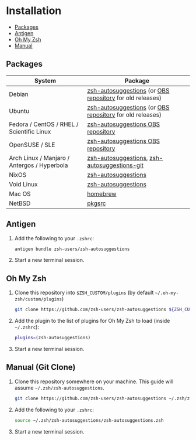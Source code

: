 # Installation

* [Packages](#packages)
* [Antigen](#antigen)
* [Oh My Zsh](#oh-my-zsh)
* [Manual](#manual-git-clone)

## Packages

| System  | Package |
| ------------- | ------------- |
| Debian | [zsh-autosuggestions](https://packages.debian.org/buster/zsh-autosuggestions) (or [OBS repository](https://software.opensuse.org/download.html?project=shells%3Azsh-users%3Azsh-autosuggestions&package=zsh-autosuggestions) for old releases) |
| Ubuntu | [zsh-autosuggestions](https://packages.ubuntu.com/focal/zsh-autosuggestions) (or [OBS repository](https://software.opensuse.org/download.html?project=shells%3Azsh-users%3Azsh-autosuggestions&package=zsh-autosuggestions) for old releases) |
| Fedora / CentOS / RHEL / Scientific Linux | [zsh-autosuggestions OBS repository](https://software.opensuse.org/download.html?project=shells%3Azsh-users%3Azsh-autosuggestions&package=zsh-autosuggestions) |
| OpenSUSE / SLE | [zsh-autosuggestions OBS repository](https://software.opensuse.org/download.html?project=shells%3Azsh-users%3Azsh-autosuggestions&package=zsh-autosuggestions) |
| Arch Linux / Manjaro / Antergos / Hyperbola | [zsh-autosuggestions](https://www.archlinux.org/packages/zsh-autosuggestions), [zsh-autosuggestions-git](https://aur.archlinux.org/packages/zsh-autosuggestions-git) |
| NixOS | [zsh-autosuggestions](https://github.com/NixOS/nixpkgs/blob/master/pkgs/shells/zsh/zsh-autosuggestions/default.nix) |
| Void Linux | [zsh-autosuggestions](https://github.com/void-linux/void-packages/blob/master/srcpkgs/zsh-autosuggestions/template) |
| Mac OS | [homebrew](https://github.com/Homebrew/homebrew-core/blob/master/Formula/zsh-autosuggestions.rb)  |
| NetBSD | [pkgsrc](http://ftp.netbsd.org/pub/pkgsrc/current/pkgsrc/shells/zsh-autosuggestions/README.html)  |

## Antigen

1. Add the following to your `.zshrc`:

    ```sh
    antigen bundle zsh-users/zsh-autosuggestions
    ```

2. Start a new terminal session.

## Oh My Zsh

1. Clone this repository into `$ZSH_CUSTOM/plugins` (by default `~/.oh-my-zsh/custom/plugins`)

    ```sh
    git clone https://github.com/zsh-users/zsh-autosuggestions ${ZSH_CUSTOM:-~/.oh-my-zsh/custom}/plugins/zsh-autosuggestions
    ```

2. Add the plugin to the list of plugins for Oh My Zsh to load (inside `~/.zshrc`):

    ```sh
    plugins=(zsh-autosuggestions)
    ```

3. Start a new terminal session.

## Manual (Git Clone)

1. Clone this repository somewhere on your machine. This guide will assume `~/.zsh/zsh-autosuggestions`.

    ```sh
    git clone https://github.com/zsh-users/zsh-autosuggestions ~/.zsh/zsh-autosuggestions
    ```

2. Add the following to your `.zshrc`:

    ```sh
    source ~/.zsh/zsh-autosuggestions/zsh-autosuggestions.zsh
    ```

3. Start a new terminal session.
